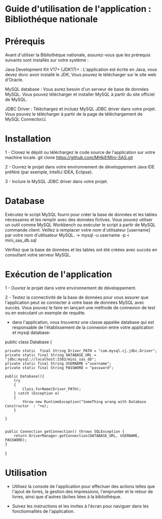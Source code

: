 # Guide d'utilisation de l'application : Bibliothéque nationale 

# Prérequis
Avant d'utiliser la Bibliothéque nationale, assurez-vous que les prérequis suivants sont installés sur votre système :

Java Development Kit V17+ (JDK17)+ : L'application est écrite en Java, vous devez donc avoir installé le JDK, Vous pouvez le télécharger sur le site web d'Oracle.

MySQL database : Vous aurez besoin d'un serveur de base de données MySQL. Vous pouvez télécharger et installer MySQL à partir du site officiel de MySQL.

JDBC Driver : Téléchargez et incluez  MySQL JDBC driver dans votre projet. Vous pouvez le télécharger à partir de la page de téléchargement de MySQL Connector/J.


# Installation
 1 - Clonez le dépôt ou téléchargez le code source de l'application sur votre machine locale.
     git clone https://github.com/MHkif/Mini-SAS.git
     
 2 - Ouvrez le projet dans votre environnement de développement Java IDE préféré (par exemple, IntelliJ IDEA, Eclipse).

 3 - Inclure le MySQL JDBC driver dans votre projet.


# Database 
Exécutez le script MySQL fourni pour créer la base de données et les tables nécessaires et les remplir avec des données fictives. Vous pouvez utiliser un outil comme MySQL Workbench ou exécuter le script à partir de MySQL commande client.
Veillez à remplacer votre nom d'utilisateur [username] par votre nom d'utilisateur MySQL.
->  mysql -u username -p < mini_sas_db.sql

Vérifiez que la base de données et les tables ont été créées avec succès en consultant votre serveur MySQL.


# Exécution de l'application
 1 - Ouvrez le projet dans votre environnement de développement.
 
 2 - Testez la connectivité de la base de données pour vous assurer que l'application peut se connecter à votre base de 
     données MySQL avec succès. Vous pouvez le faire en lançant une méthode de connexion de test ou en exécutant un exemple 
     de requête.

 - dans l'application, vous trouverez une classe appelée database qui est responsable de l'établissement de la connexion 
   entre votre application et  mysql database:

   
public class Database {

    private static  final String Driver_PATH = "com.mysql.cj.jdbc.Driver";
    private static final String DATABASE_URL = "jdbc:mysql://localhost:3303/mini_sas_db";
    private static final String USERNAME ="username";
    private static final String PASSWORD = "password";

    public Database(){
        try
        {
            Class.forName(Driver_PATH);
        } catch (Exception e)
        {
            throw new RuntimeException("SomeThing wrong with Database Constructor  : "+e);
        }

    }


    public Connection getConnection() throws SQLException {
        return DriverManager.getConnection(DATABASE_URL, USERNAME, PASSWORD);
    }
    
 }
     

# Utilisation
 - Utilisez la console de l'application pour effectuer des actions telles que l'ajout de livres, la gestion des impressions, 
   l'emprunter et le retour de livres, ainsi que d'autres tâches liées à la bibliothèque.
   
 - Suivez les instructions et les invites à l'écran pour naviguer dans les fonctionnalités de l'application.
   

